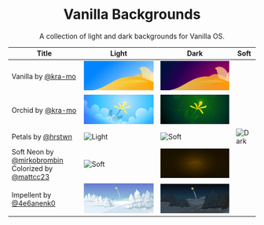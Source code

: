 <div align="center">
  
  # Vanilla Backgrounds
  <sup2> A collection of light and dark backgrounds for Vanilla OS.</sup2>
  </div>

| Title | Light | Dark | Soft |
| ----- | ----- | ---- | ---- |
| Vanilla by [@kra-mo](https://github.com/kra-mo) |![Light](backgrounds/vanilla-default.svg) |![Dark](backgrounds/vanilla-dark.svg) |
| Orchid by [@kra-mo](https://github.com/kra-mo) |![Light](backgrounds/orchid-light.svg) |![Dark](backgrounds/orchid-dark.svg) |
| Petals by [@hrstwn](https://github.com/hrstwn) |![Light](backgrounds/petals-light.webp) |![Soft](backgrounds/petals-light-soft.webp) |![Dark](backgrounds/petals-dark.webp) |
| Soft Neon by [@mirkobrombin](https://github.com/mirkobrombin) Colorized by [@mattcc23](https://github.com/mattcc23) |![Soft](backgrounds/better-soft.webp) |![Neon](backgrounds/better-neon.webp) |
| Impellent by [@4e6anenk0](https://github.com/4e6anenk0) |![Winter Light](backgrounds/impellent-light.webp) |![Winter Dark](backgrounds/impellent-dark.webp) |
